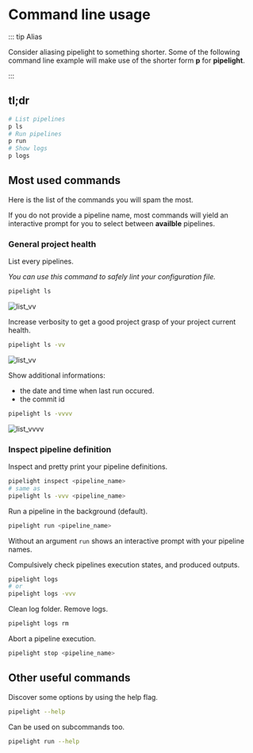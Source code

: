 <script setup lang="ts">
import { h, ref } from "vue";
// Components
import Terminal from "@components/Terminal.vue";

const vnode_inspect = h("div", [
    h("div", {
      innerHTML: "> deploy_to_host"
    }),
    h("div", {
      class: "indented",
      innerHTML: "test"
    }),
    h("div", {
      class: "indented",
      innerHTML: "build"
    })
]);
const lines_inspect = [
  { cmd: "pipelight inspect" },
  { vnode: vnode_inspect }
];

const vnode_run = h("div", [
    h("div", {
      innerHTML: "> deploy_to_host"
    }),
    h("div", {
      class: "indented",
      innerHTML: "test"
    }),
    h("div", {
      class: "indented",
      innerHTML: "build"
    })
]);
const lines_run = [
  { cmd: "pipelight run" },
  { vnode: vnode_run }
];
</script>

<style lang="postcss">
.terminal {
    .indented {
        @apply pl-4;
    }
}
</style>

# Command line usage

::: tip Alias

Consider aliasing pipelight to something shorter.
Some of the following command line example will make use of the shorter form
**p** for **pipelight**.

:::

## tl;dr

```sh
# List pipelines
p ls
# Run pipelines
p run
# Show logs
p logs
```

## Most used commands

Here is the list of the commands you will spam the most.

If you do not provide a pipeline name, most commands will yield an interactive prompt
for you to select between **availble** pipelines.

### General project health

List every pipelines.

_You can use this command to safely lint your configuration file._

```sh
pipelight ls
```

<div class="flex justify-start">
    <img src="/images/list.png" alt="list_vv" class="xs">
</div>

Increase verbosity to get a good project grasp of your project current health.

```sh
pipelight ls -vv
```

<div class="flex justify-start">
    <img src="/images/list_vv.png" alt="list_vv" class="md">
</div>

Show additional informations:

- the date and time when last run occured.
- the commit id

```sh
pipelight ls -vvvv
```

<div class="flex justify-start">
    <img src="/images/list_vvvv.png" alt="list_vvvv" class="md">
</div>

### Inspect pipeline definition

Inspect and pretty print your pipeline definitions.

```sh
pipelight inspect <pipeline_name>
# same as
pipelight ls -vvv <pipeline_name>
```

<Terminal
class="sm"
:animate=false
:lines="lines_inspect"
/>

Run a pipeline in the background (default).

```sh
pipelight run <pipeline_name>
```

Without an argument `run` shows an interactive prompt
with your pipeline names.

<Terminal
class="sm"
:animate=false
:lines="lines_run"
/>

Compulsively check pipelines execution states, and produced outputs.

```sh
pipelight logs
# or
pipelight logs -vvv
```

Clean log folder. Remove logs.

```sh
pipelight logs rm
```

Abort a pipeline execution.

```sh
pipelight stop <pipeline_name>
```

## Other useful commands

Discover some options by using the help flag.

```sh
pipelight --help
```

Can be used on subcommands too.

```sh
pipelight run --help
```
